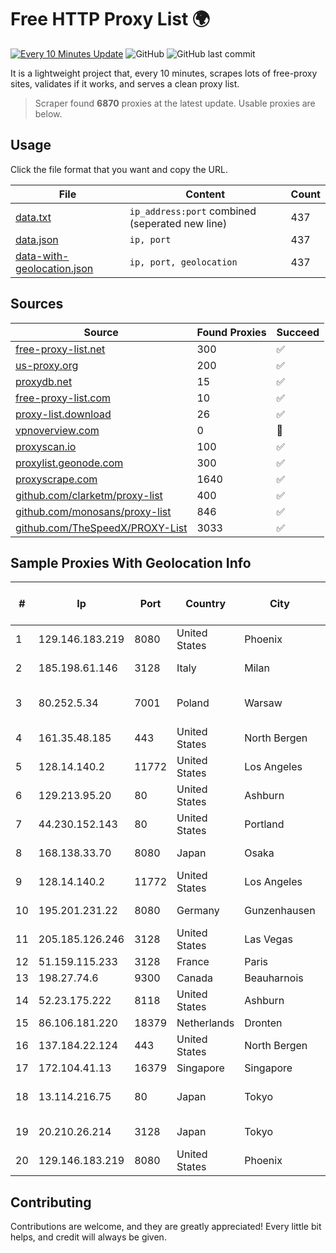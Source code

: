 
# Free HTTP Proxy List 🌍

[![Every 10 Minutes Update](https://github.com/mertguvencli/http-proxy-list/actions/workflows/main.yml/badge.svg?branch=main)](https://github.com/mertguvencli/http-proxy-list/actions/workflows/main.yml)
![GitHub](https://img.shields.io/github/license/mertguvencli/http-proxy-list)
![GitHub last commit](https://img.shields.io/github/last-commit/mertguvencli/http-proxy-list)

It is a lightweight project that, every 10 minutes, scrapes lots of free-proxy sites, validates if it works, and serves a clean proxy list.


> Scraper found **6870** proxies at the latest update. Usable proxies are below.

## Usage

Click the file format that you want and copy the URL.


|File|Content|Count|
|----|-------|-----|
|[data.txt](https://raw.githubusercontent.com/mertguvencli/http-proxy-list/main/proxy-list/data.txt)|`ip_address:port` combined (seperated new line)|437|
|[data.json](https://raw.githubusercontent.com/mertguvencli/http-proxy-list/main/proxy-list/data.json)|`ip, port`|437|
|[data-with-geolocation.json](https://raw.githubusercontent.com/mertguvencli/http-proxy-list/main/proxy-list/data-with-geolocation.json)|`ip, port, geolocation`|437|

## Sources

|Source|Found Proxies|Succeed|
|------|-------------|-------|
|[free-proxy-list.net](https://free-proxy-list.net)|300|✅|
|[us-proxy.org](https://www.us-proxy.org)|200|✅|
|[proxydb.net](http://proxydb.net)|15|✅|
|[free-proxy-list.com](https://free-proxy-list.com/?page=&port=&type%5B%5D=http&type%5B%5D=https&up_time=0&search=Search)|10|✅|
|[proxy-list.download](https://www.proxy-list.download/HTTP)|26|✅|
|[vpnoverview.com](https://vpnoverview.com/privacy/anonymous-browsing/free-proxy-servers)|0|🚫|
|[proxyscan.io](https://www.proxyscan.io)|100|✅|
|[proxylist.geonode.com](https://proxylist.geonode.com/api/proxy-list?limit=300&page=1&sort_by=lastChecked&sort_type=desc&protocols=http,https)|300|✅|
|[proxyscrape.com](https://api.proxyscrape.com/v2/?request=displayproxies&protocol=http&timeout=10000&country=all&ssl=all&anonymity=all)|1640|✅|
|[github.com/clarketm/proxy-list](https://raw.githubusercontent.com/clarketm/proxy-list/master/proxy-list-raw.txt)|400|✅|
|[github.com/monosans/proxy-list](https://raw.githubusercontent.com/monosans/proxy-list/main/proxies/http.txt)|846|✅|
|[github.com/TheSpeedX/PROXY-List](https://raw.githubusercontent.com/TheSpeedX/PROXY-List/master/http.txt)|3033|✅|


## Sample Proxies With Geolocation Info

|#|Ip|Port|Country|City|Internet Service Provider|
|-|--|----|-------|----|-------------------------|
|1|129.146.183.219|8080|United States|Phoenix|Oracle Corporation|
|2|185.198.61.146|3128|Italy|Milan|Global Router LLC|
|3|80.252.5.34|7001|Poland|Warsaw|GWNET Autonomus System|
|4|161.35.48.185|443|United States|North Bergen|DigitalOcean, LLC|
|5|128.14.140.2|11772|United States|Los Angeles|Zenlayer Inc|
|6|129.213.95.20|80|United States|Ashburn|Oracle Corporation|
|7|44.230.152.143|80|United States|Portland|Amazon.com, Inc.|
|8|168.138.33.70|8080|Japan|Osaka|Oracle Corporation|
|9|128.14.140.2|11772|United States|Los Angeles|Zenlayer Inc|
|10|195.201.231.22|8080|Germany|Gunzenhausen|Hetzner Online GmbH|
|11|205.185.126.246|3128|United States|Las Vegas|FranTech Solutions|
|12|51.159.115.233|3128|France|Paris|SCALEWAY|
|13|198.27.74.6|9300|Canada|Beauharnois|OVH SAS|
|14|52.23.175.222|8118|United States|Ashburn|Amazon.com, Inc.|
|15|86.106.181.220|18379|Netherlands|Dronten|Mvps LTD|
|16|137.184.22.124|443|United States|North Bergen|DigitalOcean, LLC|
|17|172.104.41.13|16379|Singapore|Singapore|Linode, LLC|
|18|13.114.216.75|80|Japan|Tokyo|Amazon Technologies Inc|
|19|20.210.26.214|3128|Japan|Tokyo|Microsoft Corporation|
|20|129.146.183.219|8080|United States|Phoenix|Oracle Corporation|



## Contributing

Contributions are welcome, and they are greatly appreciated! Every
little bit helps, and credit will always be given.

